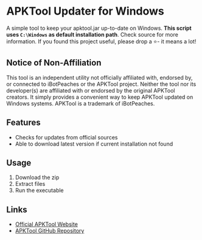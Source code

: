 # APKTool Updater for Windows
A simple tool to keep your apktool.jar up-to-date on Windows. **This script uses `C:\Windows` as default installation path**. Check source for more information. If you found this project useful, please drop a ⭐- it means a lot!

## Notice of Non-Affiliation
This tool is an independent utility not officially affiliated with, endorsed by, or connected to iBotPeaches or the APKTool project. Neither the tool nor its developer(s) are affiliated with or endorsed by the original APKTool creators. It simply provides a convenient way to keep APKTool updated on Windows systems. APKTool is a trademark of iBotPeaches.

## Features
- Checks for updates from official sources
- Able to download latest version if current installation not found

## Usage
1. Download the zip
2. Extract files
3. Run the executable

## Links
- [Official APKTool Website](https://apktool.org/)
- [APKTool GitHub Repository](https://github.com/iBotPeaches/Apktool)

